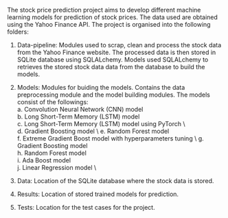 The stock price prediction project aims to develop different machine learning models for prediction of stock prices. The data used are obtained using the Yahoo Finance API. The project is organised into the following folders:
1. Data-pipeline: Modules used to scrap, clean and process the stock data from the Yahoo Finance website. The processed data is then stored in SQLite database using SQLALchemy. Models used SQLALchemy to retrieves the stored stock data data from the database to build the models.

2. Models: Modules for buiding the models. Contains the data preprocessing module and the model building modules. The models consist of the followings:\
    a. Convolution Neural Network (CNN) model \
    b. Long Short-Term Memory (LSTM) model \
    c. Long Short-Term Memory (LSTM) model using PyTorch \  
    d. Gradient Boosting model \ 
    e. Random Forest model \
    f. Extreme Gradient Boost model with hyperparameters tuning \ 
    g. Gradient Boosting model \
    h. Random Forest model \
    i. Ada Boost model \
    j. Linear Regression model \
3. Data: Location of the SQLite database where the stock data is stored.
4. Results: Location of stored trained models for prediction.
5. Tests: Location for the test cases for the project.